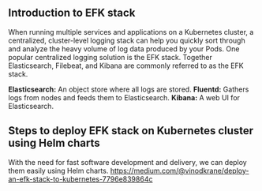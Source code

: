 ## Introduction to EFK stack
When running multiple services and applications on a Kubernetes cluster, a centralized, cluster-level logging stack can help you quickly sort through and analyze the heavy volume of log data produced by your Pods. One popular centralized logging solution is the EFK stack. Together Elasticsearch, Filebeat, and Kibana are commonly referred to as the EFK stack.

**Elasticsearch:** An object store where all logs are stored.
**Fluentd:** Gathers logs from nodes and feeds them to Elasticsearch.
**Kibana:** A web UI for Elasticsearch.

## Steps to deploy EFK stack on Kubernetes cluster using Helm charts
With the need for fast software development and delivery, we can deploy them easily using Helm charts. 
https://medium.com/@vinodkrane/deploy-an-efk-stack-to-kubernetes-7796e839864c
